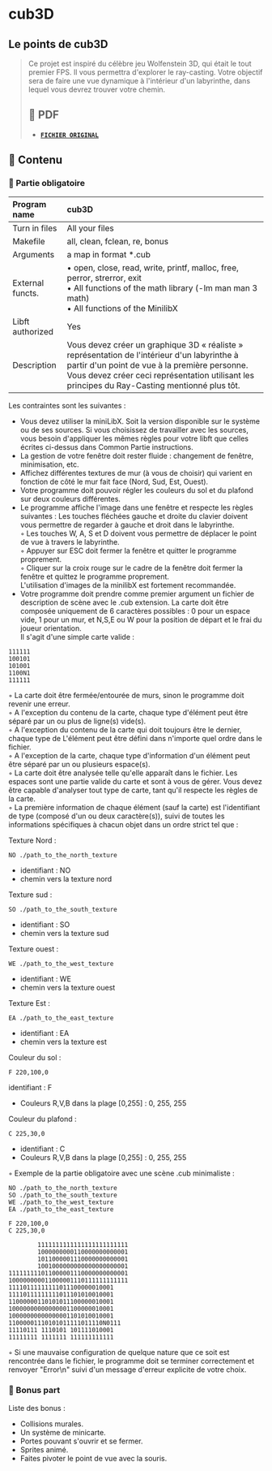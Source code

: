 
# cub3D

## Le points de cub3D

> Ce projet est inspiré du célèbre jeu Wolfenstein 3D, qui était le tout premier FPS. Il vous permettra d'explorer le ray-casting. Votre objectif sera de faire une vue dynamique à l'intérieur d'un labyrinthe, dans lequel vous devrez trouver votre chemin.
>
> ## 📝 PDF
>
> - [**`FICHIER ORIGINAL`**](https://github.com/louchebem06/Docs-42/blob/master/en.cub3D.pdf)

## 🚀 Contenu

### 🚩 Partie obligatoire

| Program name     | cub3D                                                                                                                                                                                        |
| :--------------- | :------------------------------------------------------------------------------------------------------------------------------------------------------------------------------------------- |
| Turn in files    |  All your files                                                                                                                                                                                      |
| Makefile         | all, clean, fclean, re, bonus                                                                                                                                                                                          |
| Arguments        |   a map in format *.cub                                                                              |
| External functs. | • open, close, read, write, printf, malloc, free, perror, strerror, exit<br>• All functions of the math library (-lm man man 3 math) <br>• All functions of the MinilibX |
| Libft authorized | Yes                                                                                                                                                                                           |
| Description      | Vous devez créer un graphique 3D « réaliste » représentation de l'intérieur d'un labyrinthe à partir d'un point de vue à la première personne. Vous devez créer ceci représentation utilisant les principes du Ray-Casting mentionné plus tôt.                                                                                                                                                        |

Les contraintes sont les suivantes :
-  Vous devez utiliser la miniLibX. Soit la version disponible sur le
système ou de ses sources. Si vous choisissez de travailler avec les sources, vous
besoin d'appliquer les mêmes règles pour votre libft que celles écrites ci-dessus dans Common
Partie instructions.
- La gestion de votre fenêtre doit rester fluide : changement de fenêtre, minimisation, etc.
- Affichez différentes textures de mur (à vous de choisir) qui varient en fonction de
côté le mur fait face (Nord, Sud, Est, Ouest).
- Votre programme doit pouvoir régler les couleurs du sol et du plafond sur deux couleurs différentes.
- Le programme affiche l'image dans une fenêtre et respecte les règles suivantes :
Les touches fléchées gauche et droite du clavier doivent vous permettre de regarder à gauche et
droit dans le labyrinthe.<br>
◦ Les touches W, A, S et D doivent vous permettre de déplacer le point de vue à travers
le labyrinthe.<br>◦ Appuyer sur ESC doit fermer la fenêtre et quitter le programme proprement.<br>◦ Cliquer sur la croix rouge sur le cadre de la fenêtre doit fermer la fenêtre et
quittez le programme proprement.<br>
L'utilisation d'images de la minilibX est fortement recommandée.
- Votre programme doit prendre comme premier argument un fichier de description de scène avec le .cub
extension.
La carte doit être composée uniquement de 6 caractères possibles : 0 pour un espace vide,
1 pour un mur, et N,S,E ou W pour la position de départ et le frai du joueur
orientation.<br>
Il s'agit d'une simple carte valide :
```
111111
100101
101001
1100N1
111111
```
◦ La carte doit être fermée/entourée de murs, sinon le programme doit revenir
une erreur.<br>
◦ A l'exception du contenu de la carte, chaque type d'élément peut être séparé par un ou
plus de ligne(s) vide(s).<br>
◦ A l'exception du contenu de la carte qui doit toujours être le dernier, chaque type de
L'élément peut être défini dans n'importe quel ordre dans le fichier.<br>
◦ A l'exception de la carte, chaque type d'information d'un élément peut être séparé
par un ou plusieurs espace(s).<br>
◦ La carte doit être analysée telle qu'elle apparaît dans le fichier. Les espaces sont une partie valide du
carte et sont à vous de gérer. Vous devez être capable d'analyser tout type de carte,
tant qu'il respecte les règles de la carte.<br>
◦ La première information de chaque élément (sauf la carte) est l'identifiant de type (composé d'un ou deux caractère(s)), suivi de toutes les informations spécifiques à chacun objet dans un ordre strict tel que :<br>

Texture Nord :
```
NO ./path_to_the_north_texture
```
-  identifiant : NO
- chemin vers la texture nord

Texture sud :
```
SO ./path_to_the_south_texture
```
- identifiant : SO
- chemin vers la texture sud

Texture ouest :
```
WE ./path_to_the_west_texture
```
- identifiant : WE
- chemin vers la texture ouest

Texture Est :
```
EA ./path_to_the_east_texture
```
- identifiant : EA
- chemin vers la texture est

Couleur du sol :
```
F 220,100,0
```
identifiant : F
- Couleurs R,V,B dans la plage [0,255] : 0, 255, 255

Couleur du plafond :
```
C 225,30,0
```
- identifiant : C
- Couleurs R,V,B dans la plage [0,255] : 0, 255, 255

◦ Exemple de la partie obligatoire avec une scène .cub minimaliste :
```
NO ./path_to_the_north_texture
SO ./path_to_the_south_texture
WE ./path_to_the_west_texture
EA ./path_to_the_east_texture

F 220,100,0
C 225,30,0

        1111111111111111111111111
        1000000000110000000000001
        1011000001110000000000001
        1001000000000000000000001
111111111011000001110000000000001
100000000011000001110111111111111
11110111111111011100000010001
11110111111111011101010010001
11000000110101011100000010001
10000000000000001100000010001
10000000000000001101010010001
11000001110101011111011110N0111
11110111 1110101 101111010001
11111111 1111111 111111111111
```
◦ Si une mauvaise configuration de quelque nature que ce soit est rencontrée dans le fichier, le programme
doit se terminer correctement et renvoyer "Error\n" suivi d'un message d'erreur explicite
de votre choix.

### 🚩 Bonus part

Liste des bonus :
- Collisions murales.
- Un système de minicarte.
- Portes pouvant s'ouvrir et se fermer.
- Sprites animé.
- Faites pivoter le point de vue avec la souris.

